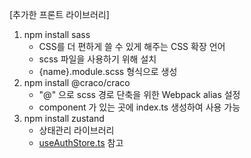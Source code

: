 [추가한 프론트 라이브러리]

1. npm install sass
    - CSS를 더 편하게 쓸 수 있게 해주는 CSS 확장 언어
    - scss 파일을 사용하기 위해 설치
    - {name}.module.scss 형식으로 생성
2. npm install @craco/craco
    - "@" 으로 scss 경로 단축을 위한 Webpack alias 설정
    - component 가 있는 곳에 index.ts 생성하여 사용 가능
3. npm install zustand
    - 상태관리 라이브러리
    - [useAuthStore.ts](src/store/useAuthStore.ts) 참고